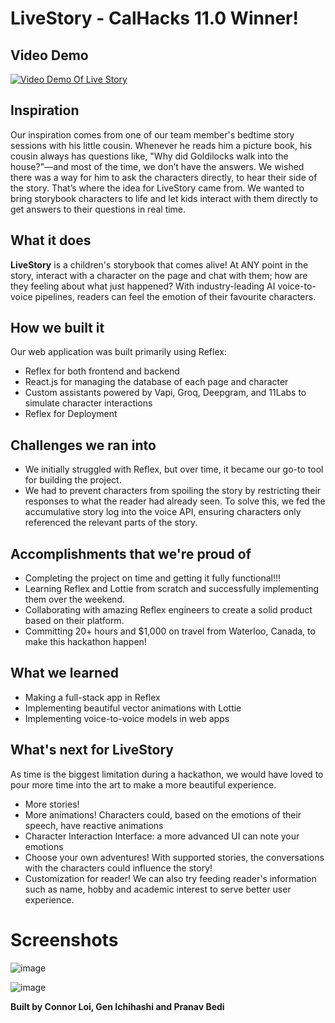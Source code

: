 # LiveStory - CalHacks 11.0  Winner!


## Video Demo
[![Video Demo Of Live Story](https://img.youtube.com/vi/E7Z3YmKI0LI/0.jpg)](https://www.youtube.com/watch?v=E7Z3YmKI0LI)


## Inspiration
Our inspiration comes from one of our team member's bedtime story sessions with his little cousin. Whenever he reads him a picture book, his cousin always has questions like, "Why did Goldilocks walk into the house?"—and most of the time, we don’t have the answers. We wished there was a way for him to ask the characters directly, to hear their side of the story. That’s where the idea for LiveStory came from. We wanted to bring storybook characters to life and let kids interact with them directly to get answers to their questions in real time.

## What it does
**LiveStory** is a children's storybook that comes alive! At ANY point in the story, interact with a character on the page and chat with them; how are they feeling about what just happened? With industry-leading AI voice-to-voice pipelines, readers can feel the emotion of their favourite characters.

## How we built it
Our web application was built primarily using Reflex:
- Reflex for both frontend and backend
- React.js for managing the database of each page and character
- Custom assistants powered by Vapi, Groq, Deepgram, and 11Labs to simulate character interactions
- Reflex for Deployment


## Challenges we ran into

- We initially struggled with Reflex, but over time, it became our go-to tool for building the project.
- We had to prevent characters from spoiling the story by restricting their responses to what the reader had already seen. To solve this, we fed the accumulative story log into the voice API, ensuring characters only referenced the relevant parts of the story.

## Accomplishments that we're proud of

- Completing the project on time and getting it fully functional!!!
- Learning Reflex and Lottie from scratch and successfully implementing them over the weekend.
- Collaborating with amazing Reflex engineers to create a solid product based on their platform.
- Committing 20+ hours and $1,000 on travel from Waterloo, Canada, to make this hackathon happen!

## What we learned
- Making a full-stack app in Reflex
- Implementing beautiful vector animations with Lottie
- Implementing voice-to-voice models in web apps

## What's next for LiveStory

As time is the biggest limitation during a hackathon, we would have loved to pour more time into the art to make a more beautiful experience.

- More stories!
- More animations! Characters could, based on the emotions of their speech, have reactive animations
- Character Interaction Interface: a more advanced UI can note your emotions
- Choose your own adventures! With supported stories, the conversations with the characters could influence the story!
- Customization for reader! We can also try feeding reader's information such as name, hobby and academic interest to serve better user experience.


# Screenshots

![image](https://github.com/user-attachments/assets/7490cda9-6bf6-4014-a827-05d235bc6c36)

![image](https://github.com/user-attachments/assets/1db5c46d-37ce-4b71-818e-8d2da4d7a3f3)



**Built by Connor Loi, Gen Ichihashi and Pranav Bedi**



